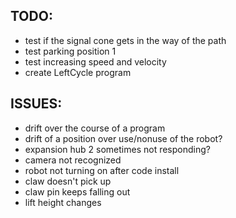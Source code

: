 ## TODO:

- test if the signal cone gets in the way of the path
- test parking position 1
- test increasing speed and velocity
- create LeftCycle program

## ISSUES:

- drift over the course of a program
- drift of a position over use/nonuse of the robot?
- expansion hub 2 sometimes not responding?
- camera not recognized
- robot not turning on after code install
- claw doesn't pick up
- claw pin keeps falling out
- lift height changes